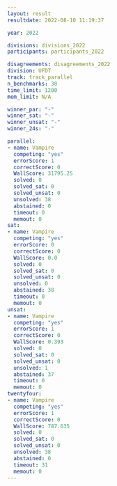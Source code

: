 ```yaml
---
layout: result
resultdate: 2022-08-10 11:19:37

year: 2022

divisions: divisions_2022
participants: participants_2022

disagreements: disagreements_2022
division: UFDT
track: track_parallel
n_benchmarks: 38
time_limit: 1200
mem_limit: N/A

winner_par: "-"
winner_sat: "-"
winner_unsat: "-"
winner_24s: "-"

parallel:
- name: Vampire
  competing: "yes"
  errorScore: 1
  correctScore: 0
  WallScore: 31795.25
  solved: 0
  solved_sat: 0
  solved_unsat: 0
  unsolved: 38
  abstained: 0
  timeout: 0
  memout: 0
sat:
- name: Vampire
  competing: "yes"
  errorScore: 0
  correctScore: 0
  WallScore: 0.0
  solved: 0
  solved_sat: 0
  solved_unsat: 0
  unsolved: 0
  abstained: 38
  timeout: 0
  memout: 0
unsat:
- name: Vampire
  competing: "yes"
  errorScore: 1
  correctScore: 0
  WallScore: 0.393
  solved: 0
  solved_sat: 0
  solved_unsat: 0
  unsolved: 1
  abstained: 37
  timeout: 0
  memout: 0
twentyfour:
- name: Vampire
  competing: "yes"
  errorScore: 1
  correctScore: 0
  WallScore: 787.635
  solved: 0
  solved_sat: 0
  solved_unsat: 0
  unsolved: 38
  abstained: 0
  timeout: 31
  memout: 0
---
```

